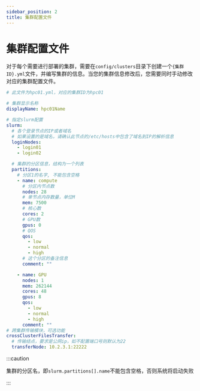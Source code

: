 ```yaml
---
sidebar_position: 2
title: 集群配置文件
---
```


# 集群配置文件

对于每个需要进行部署的集群，需要在`config/clusters`目录下创建一个`{集群ID}.yml`文件，并编写集群的信息。当您的集群信息修改后，您需要同时手动修改对应的集群配置文件。

```yaml title="config/clusters/hpc01.yml"
# 此文件为hpc01.yml，对应的集群ID为hpc01

# 集群显示名称
displayName: hpc01Name

# 指定slurm配置
slurm:
  # 各个登录节点的IP或者域名
  # 如果设置的是域名，请确认此节点的/etc/hosts中包含了域名到IP的解析信息
  loginNodes:
    - login01
    - login02

  # 集群的分区信息，结构为一个列表
  partitions:
    # 分区1的名字, 不能包含空格
    - name: compute
      # 分区内节点数
      nodes: 28
      # 单节点内存数量，单位M
      mem: 7500
      # 核心数
      cores: 2
      # GPU数
      gpus: 0
      # QOS
      qos:
        - low
        - normal
        - high
      # 这个分区的备注信息
      comment: ""

    - name: GPU
      nodes: 1
      mem: 262144
      cores: 48
      gpus: 8
      qos:
        - low
        - normal
        - high
      comment: ""
# 跨集群传输模块，可选功能
crossClusterFilesTransfer:
  # 传输结点，要求是公网ip，如不配置端口号则默认为22
  transferNode: 10.2.3.1:22222
```

:::caution

集群的分区名，即`slurm.partitions[].name`不能包含空格，否则系统将启动失败

:::